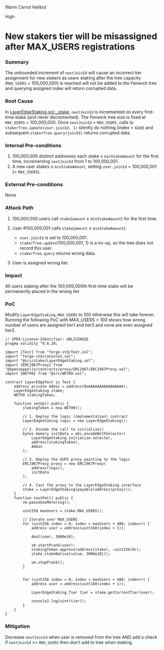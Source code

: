 Warm Carrot Halibut

High

# New stakers tier will be misassigned after MAX_USERS registrations

### Summary

The unbounded increment of `nextJoinId` will cause an incorrect tier assignment for new stakers as users staking after the tree capacity (`MAX_USERS` = 100,000,000) is reached will not be added to the Fenwick tree and querying assigned index will return corrupted data.

### Root Cause

In [LayerEdgeStaking.sol::_stake](https://github.com/sherlock-audit/2025-05-layeredge/blob/main/edgen-staking/src/stake/LayerEdgeStaking.sol#L701), `nextJoinId` is incremented on every first-time stake (and never decremented). The Fenwick tree size is fixed at `MAX_USERS` = 100,000,000. Once `nextJoinId` > `MAX_USERS`, calls to `stakerTree.update(user.joinId, 1)` silently do nothing (index > size) and subsequent `stakerTree.query(joinId)` returns corrupted data.

### Internal Pre-conditions

1. 100,000,000 distinct addresses each stake ≥ `minStakeAmount` for the first time, incrementing `nextJoinId` from 1 to 100,000,001.
2. A new user stakes ≥ `minStakeAmount`, setting `user.joinId` = 100,000,001 (> `MAX_USERS`).

### External Pre-conditions

None

### Attack Path

1. 100,000,000 users call `stake`(`amount` ≥ `minStakeAmount`) for the first time.
2. User #100,000,001 calls `stake`(`amount` ≥ `minStakeAmount`):
    - `user.joinId` is set to 100,000,001.
    - `stakerTree.update`(100,000,001, 1) is a no-op, so the tree does not record this user.
    - `stakerTree.query` returns wrong data.
    
3. User is assigned wrong tier.

### Impact

All users staking after the 100,000,000th first-time stake will be permanently placed in the wrong tier.

### PoC

Modify `LayerEdgeStaking.MAX_USERS` to 100 otherwise this will take forever.
Running the following PoC with MAX_USERS = 100 shows how wrong number of users are assigned tier1 and tier3 and none are even assigned tier2.

```solidity
// SPDX-License-Identifier: UNLICENSED
pragma solidity ^0.8.20;

import {Test} from "forge-std/Test.sol";
import "forge-std/console2.sol";
import "@src/stake/LayerEdgeStaking.sol";
import {ERC1967Proxy} from "@openzeppelin/contracts/proxy/ERC1967/ERC1967Proxy.sol";
import {WETH9} from "@src/WETH9.sol";

contract LayerEdgeTest is Test {
    address private Admin = address(0xAAAAAAAAAAAAAAAA);
    LayerEdgeStaking stake;
    WETH9 stakingToken;

    function setUp() public {
        stakingToken = new WETH9();

        // 1. Deploy the logic (implementation) contract
        LayerEdgeStaking logic = new LayerEdgeStaking();

        // 2. Encode the call to initialize()
        bytes memory initData = abi.encodeWithSelector(
            LayerEdgeStaking.initialize.selector,
            address(stakingToken),
            Admin
        );

        // 3. Deploy the UUPS proxy pointing to the logic
        ERC1967Proxy proxy = new ERC1967Proxy(
            address(logic),
            initData
        );

        // 4. Cast the proxy to the LayerEdgeStaking interface
        stake = LayerEdgeStaking(payable(address(proxy)));
    }
    function testPoC() public {
        vm.pauseGasMetering();

        uint256 maxUsers = stake.MAX_USERS();

        // Iterate over MAX_USERS
        for (uint256 index = 0; index < maxUsers + 400; index++) {
            address user = address(uint160(index + 1));

            deal(user, 3000e18);

            vm.startPrank(user);
            stakingToken.approve(address(stake), ~uint256(0));
            stake.stakeNative{value: 3000e18}();

            vm.stopPrank();
        }


        for (uint256 index = 0; index < maxUsers + 400; index++) {
            address user = address(uint160(index + 1));

            LayerEdgeStaking.Tier tier = stake.getCurrentTier(user);
            
            console2.log(uint(tier));
        }
    }
}
```

### Mitigation

Decrease `nextJoinId` when user is removed from the tree AND add a check if `nextJoinId` >= `MAX_USERS` then don't add to tree when staking.